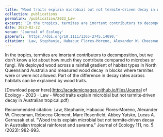 ```yaml
---
title: "Wood traits explain microbial but not termite-driven decay in Australian tropical rainforest and savanna."
collection: publications
permalink: /publication/2023_Law
excerpt: 'In the tropics, termites are imortant contributors to decomposition, but we don't know a lot about how much they contribute compared to microbes or fungi. We deployed wood across a rainfall gradient of habitat types in North Queensland Australia and measured wood decay in blocks where termites were or were not allowed. Part of the difference in decay rates across habitats can be explained by wood traits.'
date: 2023-02-22
venue: 'Journal of Ecology'
paperurl: 'https://doi.org/10.1111/1365-2745.14090.'
citation: 'Law, Stephanie, Habacuc Flores‐Moreno, Alexander W. Cheesman, Rebecca Clement, Marc Rosenfield, Abbey Yatsko, Lucas A. Cernusak et al. "Wood traits explain microbial but not termite‐driven decay in Australian tropical rainforest and savanna." Journal of Ecology 111, no. 5 (2023): 982-993.'
---
```

In the tropics, termites are imortant contributors to decomposition, but we don't know a lot about how much they contribute compared to microbes or fungi. We deployed wood across a rainfall gradient of habitat types in North Queensland Australia and measured wood decay in blocks where termites were or were not allowed. Part of the difference in decay rates across habitats can be explained by wood traits.

[Download paper here](http://academicpages.github.io/files/Journal of Ecology - 2023 - Law - Wood traits explain microbial but not termite‐driven decay in Australian tropical.pdf)

Recommended citation: Law, Stephanie, Habacuc Flores‐Moreno, Alexander W. Cheesman, Rebecca Clement, Marc Rosenfield, Abbey Yatsko, Lucas A. Cernusak et al. "Wood traits explain microbial but not termite‐driven decay in Australian tropical rainforest and savanna." Journal of Ecology 111, no. 5 (2023): 982-993.
